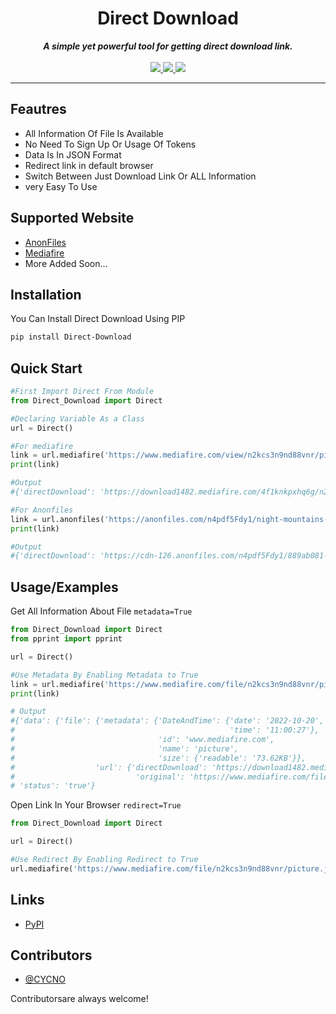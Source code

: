 <div align="center">
<h1 align="center">Direct Download</h1>
<strong><i>A simple yet powerful tool for getting direct download link.</i></strong>
<br>
<br>
<a href="https://www.python.org/">
<img src="https://img.shields.io/badge/MADE%20WITH-PYTHON-red?logoColor=red&logo=Python&style=for-the-badge">
</a>
<a href="https://pypi.org/project/Direct-Download/">
<img src="https://img.shields.io/badge/PYPI-V0.1-blue?logo=PyPI&style=for-the-badge">
</a>
<a href="https://github.com/CYCNO/DirectDownload/graphs/contributors">
<img src="https://img.shields.io/github/contributors/cycno/justudy?style=for-the-badge&color=green&logo=GitHub">
</a>
</div>

---

## Feautres

 - All Information Of File Is Available
 - No Need To Sign Up Or Usage Of Tokens 
 - Data Is In JSON Format 
 - Redirect link in default browser
 - Switch Between Just Download Link Or ALL Information
 - very Easy To Use
 
 ## Supported Website

- [AnonFiles](https://anonfiles.com/)
- [Mediafire](https://mediafire.com/)
- More Added Soon...

## Installation
You Can Install Direct Download Using PIP

```bash
pip install Direct-Download
```

## Quick Start

```py
#First Import Direct From Module
from Direct_Download import Direct

#Declaring Variable As a Class
url = Direct()

#For mediafire
link = url.mediafire('https://www.mediafire.com/view/n2kcs3n9nd88vnr/picture.jpeg/file')
print(link)

#Output
#{'directDownload': 'https://download1482.mediafire.com/4f1knkpxhq6g/n2kcs3n9nd88vnr/picture.jpeg'}

#For Anonfiles
link = url.anonfiles('https://anonfiles.com/n4pdf5Fdy1/night-mountains-minimalist-8k-wo_1_jpeg')
print(link)

#Output
#{'directDownload': 'https://cdn-126.anonfiles.com/n4pdf5Fdy1/889ab081-1667110179/night-mountains-minimalist-8k-wo (1).jpeg'}
```

## Usage/Examples
Get All Information About File `metadata=True`

```py
from Direct_Download import Direct
from pprint import pprint

url = Direct()

#Use Metadata By Enabling Metadata to True
link = url.mediafire('https://www.mediafire.com/file/n2kcs3n9nd88vnr/picture.jpeg/file', metadata=True)
print(link)

# Output
#{'data': {'file': {'metadata': {'DateAndTime': {'date': '2022-10-20',
#                                                'time': '11:00:27'},
#                                'id': 'www.mediafire.com',
#                                'name': 'picture',
#                                'size': {'readable': '73.62KB'}},
#                  'url': {'directDownload': 'https://download1482.mediafire.com/h32ugeuxwitg/n2kcs3n9nd88vnr/picture.jpeg',
#                           'original': 'https://www.mediafire.com/file/n2kcs3n9nd88vnr/picture.jpeg/file'}}},
# 'status': 'true'}
```

Open Link In Your Browser `redirect=True`
```py
from Direct_Download import Direct

url = Direct()

#Use Redirect By Enabling Redirect to True
url.mediafire('https://www.mediafire.com/file/n2kcs3n9nd88vnr/picture.jpeg/file', redirect=True)
```
## Links
- [PyPI](https://pypi.org/project/Direct-Download/)

## Contributors
- [@CYCNO](https://github.com/CYCNO)

Contributorsare always welcome!